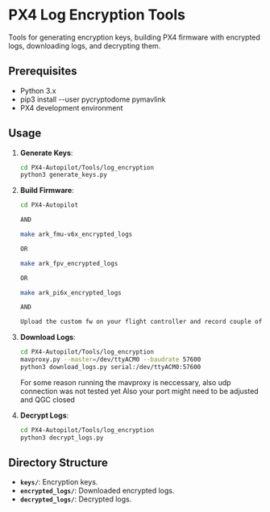 # PX4 Log Encryption Tools

Tools for generating encryption keys, building PX4 firmware with encrypted logs, downloading logs, and decrypting them.

## Prerequisites

- Python 3.x
- pip3 install --user pycryptodome pymavlink
- PX4 development environment

## Usage



1. **Generate Keys**:
   ```bash
   cd PX4-Autopilot/Tools/log_encryption
   python3 generate_keys.py
   ```

2. **Build Firmware**:
   ```bash
   cd PX4-Autopilot

   AND

   make ark_fmu-v6x_encrypted_logs

   OR

   make ark_fpv_encrypted_logs

   OR

   make ark_pi6x_encrypted_logs

   AND

   Upload the custom fw on your flight controller and record couple of logs
   ```

3. **Download Logs**:
   ```bash
   cd PX4-Autopilot/Tools/log_encryption
   mavproxy.py --master=/dev/ttyACM0 --baudrate 57600
   python3 download_logs.py serial:/dev/ttyACM0:57600
   ```
   For some reason running the mavproxy is neccessary, also udp connection was not tested yet
   Also your port might need to be adjusted and QGC closed

4. **Decrypt Logs**:
   ```bash
   cd PX4-Autopilot/Tools/log_encryption
   python3 decrypt_logs.py
   ```



## Directory Structure

- **`keys/`**: Encryption keys.
- **`encrypted_logs/`**: Downloaded encrypted logs.
- **`decrypted_logs/`**: Decrypted logs.



